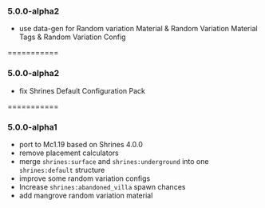 ### 5.0.0-alpha2

- use data-gen for Random variation Material & Random Variation Material Tags & Random Variation Config

===========
### 5.0.0-alpha2

- fix Shrines Default Configuration Pack

===========
### 5.0.0-alpha1

- port to Mc1.19 based on Shrines 4.0.0
- remove placement calculators
- merge `shrines:surface` and `shrines:underground` into one `shrines:default` structure
- improve some random variation configs
- Increase `shrines:abandoned_villa` spawn chances
- add mangrove random variation material